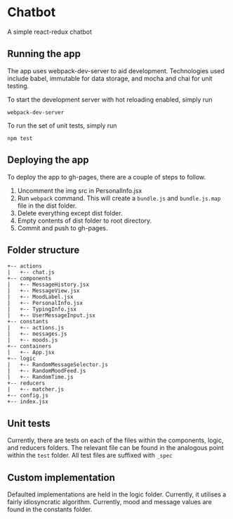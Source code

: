 # Chatbot

A simple react-redux chatbot

## Running the app

The app uses webpack-dev-server to aid development. Technologies used include babel, immutable for data storage, and mocha and chai for unit testing.

To start the development server with hot reloading enabled, simply run

```
webpack-dev-server
```

To run the set of unit tests, simply run

```
npm test
```

## Deploying the app

To deploy the app to gh-pages, there are a couple of steps to follow.

1. Uncomment the img src in PersonalInfo.jsx
2. Run `webpack` command. This will create a `bundle.js` and `bundle.js.map` file in the dist folder.
3. Delete everything except dist folder.
4. Empty contents of dist folder to root directory.
5. Commit and push to gh-pages.

## Folder structure
    
    +-- actions
    |   +-- chat.js
    +-- components
    |   +-- MessageHistory.jsx
    |   +-- MessageView.jsx
    |   +-- MoodLabel.jsx
    |   +-- PersonalInfo.jsx
    |   +-- TypingInfo.jsx
    |   +-- UserMessageInput.jsx
    +-- constants
    |   +-- actions.js
    |   +-- messages.js
    |   +-- moods.js
    +-- containers
    |   +-- App.jsx
    +-- logic
    |   +-- RandomMessageSelector.js
    |   +-- RandomMoodFeed.js
    |   +-- RandomTime.js
    +-- reducers
    |   +-- matcher.js
    +-- config.js
    +-- index.jsx

## Unit tests

Currently, there are tests on each of the files within the components, logic, and reducers folders. The relevant file can be found in the analogous point within the `test` folder. All test files are suffixed with `_spec`

## Custom implementation

Defaulted implementations are held in the logic folder. Currently, it utilises a fairly idiosyncratic algorithm. Currently, mood and message values are found in the constants folder.